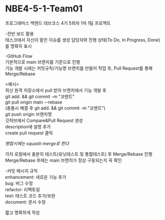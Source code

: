 # NBE4-5-1-Team01  
프로그래머스 백엔드 데브코스 4기 5회차 1차 1팀 프로젝트  

-칸반 보드 활용  
태스크에서 자신이 맡은 이슈를 생성
담당자와 진행 상태(To Do, In Progress, Done)를 명확히 표시

-GitHub Flow  
기본적으로 main 브랜치를 기준으로 진행  
기능 개발 시에는 커밋규칙/기능명 브랜치를 만들어 작업 후, Pull Request를 통해 Merge/Rebase  

<예시>  
최신 원격 저장소에서 pull 받아 브랜치에서 기능 개발 후  
git add. && git commit -m "코멘트"  
git pull origin main --rebase  
(충돌시 해결 후 git add. && git commit -m "코멘트")  
git push origin 브랜치명  
깃허브에서 Compare&Pull Request 생성  
description에 설명 추가  
create pull request 클릭  

*병합시에는 squash merge로 한다*  

각자 로컬에서 충분히 테스트(유닛테스트 및 통합테스트) 후 Merge/Rebase 진행  
Merge/Rebase 후에는 main 브랜치가 정상 구동되는지 꼭 확인  

-커밋 메시지 규칙  
enhancement: 새로운 기능 추가  
bug: 버그 수정  
refactor: 리팩토링  
test: 테스트 코드 추가/보완  
document: 문서 수정  

짧고 명확하게 작성
